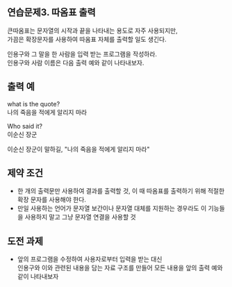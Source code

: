 ## 연습문제3. 따옴표 출력

큰따옴표는 문자열의 시작과 끝을 나타내는 용도로 자주 사용되지만, <br/>
가끔은 확장문자를 사용하여 따옴표 자체를 출력할 일도 생긴다. <br/>

인용구와 그 말을 한 사람을 입력 받는 프로그램을 작성하라. <br/>
인용구와 사람 이름은 다음 출력 예와 같이 나타내보자.

## 출력 예

what is the quote? <br/>
나의 죽음을 적에게 알리지 마라 <br/>

Who said it? <br/>
이순신 장군 <br/>

이순신 장군이 말하길, "나의 죽음을 적에게 알리지 마라"

## 제약 조건

-   한 개의 출력문만 사용하여 결과를 출력할 것, 이 때 따옴표를 출력하기 위해 적절한 확장 문자를 사용해야 한다.
-   만일 사용하는 언어가 문자열 보간이나 문자열 대체를 지원하는 경우라도 이 기능들을 사용하지 말고 그냥 문자열 연결을 사용할 것

## 도전 과제

-   앞의 프로그램을 수정하여 사용자로부터 입력을 받는 대신 <br/>
    인용구와 이와 관련된 내용을 담는 자료 구조를 만들어 모든 내용을 앞의 출력 예와 같이 나타내보자
